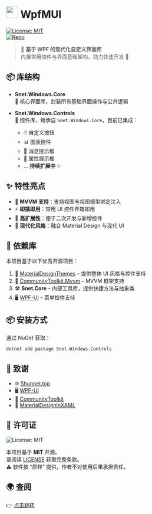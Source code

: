 # <img src="https://api.shunnet.top/pic/nuget.png" height="32"> WpfMUI  

[![License: MIT](https://img.shields.io/badge/License-MIT-blue.svg)](LICENSE)  
[![Repo](https://img.shields.io/badge/Repository-shunnet/WpfMUI-blue)](https://github.com/shunnet/WpfMUI)  

> 🎨 **基于 WPF 的现代化自定义界面库**  
> 内置常用控件与界面基础架构，助力快速开发 🚀  


## 📦 库结构  

- **Snet.Windows.Core**  
  🔹 核心界面库，封装所有基础界面操作与公共逻辑  

- **Snet.Windows.Controls**  
  🔹 控件库，继承自 `Snet.Windows.Core`，目前已集成：  
  - 🖱️ 自定义按钮  
  - 📊 图表控件  
  - 💬 消息提示框  
  - 📝 属性展示框  
  - … **持续扩展中** ✨  


## ✨ 特性亮点  

- 🔗 **MVVM 支持**：支持视图与视图模型绑定注入  
- ⚡ **即插即用**：常用 UI 控件开箱即用  
- 🔧 **高扩展性**：便于二次开发与新增控件  
- 🎨 **现代化风格**：融合 Material Design 与现代 UI  


## 🔗 依赖库  

本项目基于以下优秀开源项目：  

1. 🎨 [MaterialDesignThemes](https://github.com/MaterialDesignInXAML/MaterialDesignInXamlToolkit) – 提供整体 UI 风格与控件支持  
2. 🧩 [CommunityToolkit.Mvvm](https://github.com/CommunityToolkit/dotnet) – MVVM 框架支持  
3. 🛠️ **Snet.Core** – 内部工具库，提供快捷方法与抽象类  
5. 🖥️ [WPF-UI](https://github.com/lepoco/wpfui) – 菜单控件支持   


## 📦 安装方式  

通过 NuGet 获取：  

```bash
dotnet add package Snet.Windows.Controls
```


## 🙏 致谢  

- 🌐 [Shunnet.top](https://shunnet.top)  
- 🖥️ [WPF-UI](https://github.com/lepoco/wpfui)  
- 🧩 [CommunityToolkit](https://github.com/CommunityToolkit/dotnet)  
- 🎨 [MaterialDesignInXAML](https://github.com/MaterialDesignInXamlToolkit)  


## 📜 许可证  

![License: MIT](https://img.shields.io/badge/License-MIT-blue.svg)  

本项目基于 **MIT** 开源。  
请阅读 [LICENSE](LICENSE) 获取完整条款。  
⚠️ 软件按 “原样” 提供，作者不对使用后果承担责任。  


## 🌍 查阅  

👉 [点击跳转](https://shunnet.top/7EUf6)  

